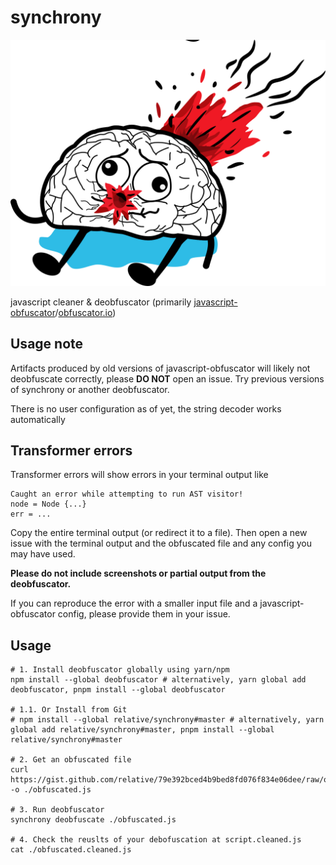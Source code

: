 # synchrony

![rip javascript-obfuscator](/.github/hm.png)

javascript cleaner & deobfuscator (primarily [javascript-obfuscator](https://github.com/javascript-obfuscator/javascript-obfuscator)/[obfuscator.io](https://obfuscator.io))

## Usage note

Artifacts produced by old versions of javascript-obfuscator will likely not deobfuscate correctly, please **DO NOT** open an issue. Try previous versions of synchrony or another deobfuscator.

There is no user configuration as of yet, the string decoder works automatically

## Transformer errors

Transformer errors will show errors in your terminal output like

```
Caught an error while attempting to run AST visitor!
node = Node {...}
err = ...
```

Copy the entire terminal output (or redirect it to a file). Then open a new issue with the terminal output and the
obfuscated file and any config you may have used.

**Please do not include screenshots or partial output from the deobfuscator.**

If you can reproduce the error with a smaller input file and a javascript-obfuscator config, please provide them in your issue.

## Usage

```shell
# 1. Install deobfuscator globally using yarn/npm
npm install --global deobfuscator # alternatively, yarn global add deobfuscator, pnpm install --global deobfuscator

# 1.1. Or Install from Git
# npm install --global relative/synchrony#master # alternatively, yarn global add relative/synchrony#master, pnpm install --global relative/synchrony#master

# 2. Get an obfuscated file
curl https://gist.github.com/relative/79e392bced4b9bed8fd076f834e06dee/raw/obfuscated.js -o ./obfuscated.js

# 3. Run deobfuscator
synchrony deobfuscate ./obfuscated.js

# 4. Check the reuslts of your debofuscation at script.cleaned.js
cat ./obfuscated.cleaned.js
```
